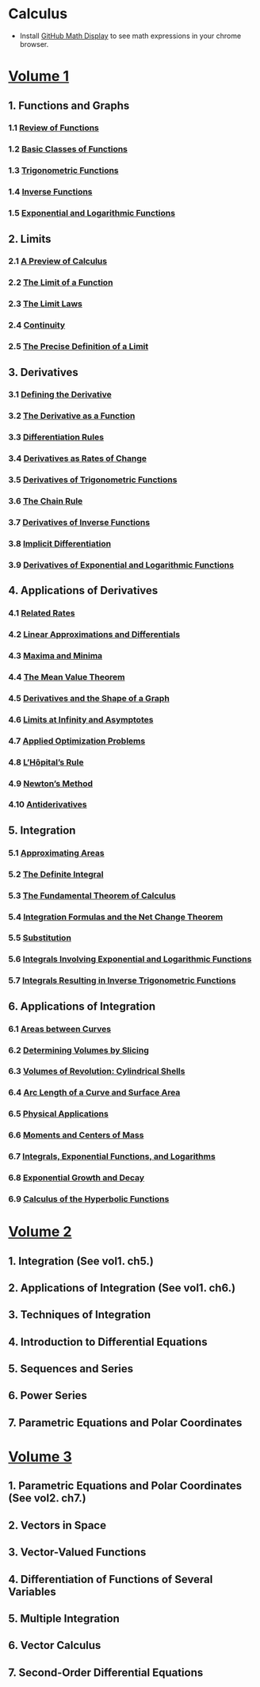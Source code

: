 # Calculus

- Install [GitHub Math Display](https://chrome.google.com/webstore/detail/github-math-display/cgolaobglebjonjiblcjagnpmdmlgmda/related?hl=en) to see math expressions in your chrome browser.

# [Volume 1](https://openstax.org/details/books/calculus-volume-1)

## 1. Functions and Graphs
### 1.1 [Review of Functions](./vol1/ch01/ch01-01.md)
### 1.2 [Basic Classes of Functions](./vol1/ch01/ch01-02.md)
### 1.3 [Trigonometric Functions](./vol1/ch01/ch01-03.md)
### 1.4 [Inverse Functions](./vol1/ch01/ch01-04.md)
### 1.5 [Exponential and Logarithmic Functions](./vol1/ch01/ch01-05.md)

## 2. Limits
### 2.1 [A Preview of Calculus](./vol1/ch02/ch02-01.md)
### 2.2 [The Limit of a Function](./vol1/ch02/ch02-02.md)
### 2.3 [The Limit Laws](./vol1/ch02/ch02-03.md)
### 2.4 [Continuity](./vol1/ch02/ch02-04.md)
### 2.5 [The Precise Definition of a Limit](./vol1/ch02/ch02-05.md)

## 3. Derivatives
### 3.1 [Defining the Derivative](./vol1/ch03/ch03-01.md)
### 3.2 [The Derivative as a Function](./vol1/ch03/ch03-02.md)
### 3.3 [Differentiation Rules](./vol1/ch03/ch03-03.md)
### 3.4 [Derivatives as Rates of Change](./vol1/ch03/ch03-04.md)
### 3.5 [Derivatives of Trigonometric Functions](./vol1/ch03/ch03-05.md)
### 3.6 [The Chain Rule](./vol1/ch03/ch03-06.md)
### 3.7 [Derivatives of Inverse Functions](./vol1/ch03/ch03-07.md)
### 3.8 [Implicit Differentiation](./vol1/ch03/ch03-08.md)
### 3.9 [Derivatives of Exponential and Logarithmic Functions](./vol1/ch03/ch03-09.md)


## 4. Applications of Derivatives
### 4.1 [Related Rates](./vol1/ch04/ch04-01.md)
### 4.2 [Linear Approximations and Differentials](./vol1/ch04/ch04-02.md)
### 4.3 [Maxima and Minima](./vol1/ch04/ch04-03.md)
### 4.4 [The Mean Value Theorem](./vol1/ch04/ch04-04.md)
### 4.5 [Derivatives and the Shape of a Graph](./vol1/ch04/ch04-05.md)
### 4.6 [Limits at Infinity and Asymptotes](./vol1/ch04/ch04-06.md)
### 4.7 [Applied Optimization Problems](./vol1/ch04/ch04-07.md)
### 4.8 [L’Hôpital’s Rule](./vol1/ch04/ch04-08.md)
### 4.9 [Newton’s Method](./vol1/ch04/ch04-09.md)
### 4.10 [Antiderivatives](./vol1/ch04/ch04-10.md)

## 5. Integration
### 5.1 [Approximating Areas](./vol1/ch05/ch05-01.md)
### 5.2 [The Definite Integral](./vol1/ch05/ch05-02.md)
### 5.3 [The Fundamental Theorem of Calculus](./vol1/ch05/ch05-03.md)
### 5.4 [Integration Formulas and the Net Change Theorem](./vol1/ch05/ch05-04.md)
### 5.5 [Substitution](./vol1/ch05/ch05-05.md)
### 5.6 [Integrals Involving Exponential and Logarithmic Functions](./vol1/ch05/ch05-06.md)
### 5.7 [Integrals Resulting in Inverse Trigonometric Functions](./vol1/ch05/ch05-07.md)

## 6. Applications of Integration
### 6.1 [Areas between Curves](./vol1/ch06/ch06-01.md)
### 6.2 [Determining Volumes by Slicing](./vol1/ch06/ch06-02.md)
### 6.3 [Volumes of Revolution: Cylindrical Shells](./vol1/ch06/ch06-03.md)
### 6.4 [Arc Length of a Curve and Surface Area](./vol1/ch06/ch06-04.md)
### 6.5 [Physical Applications](./vol1/ch06/ch06-05.md)
### 6.6 [Moments and Centers of Mass](./vol1/ch06/ch06-06.md)
### 6.7 [Integrals, Exponential Functions, and Logarithms](./vol1/ch06/ch06-07.md)
### 6.8 [Exponential Growth and Decay](./vol1/ch06/ch06-08.md)
### 6.9 [Calculus of the Hyperbolic Functions](./vol1/ch06/ch06-09.md)



# [Volume 2](https://openstax.org/details/books/calculus-volume-2)

## 1. Integration (See vol1. ch5.)

## 2. Applications of Integration (See vol1. ch6.)

## 3. Techniques of Integration

## 4. Introduction to Differential Equations

## 5. Sequences and Series

## 6. Power Series

## 7. Parametric Equations and Polar Coordinates


# [Volume 3](https://openstax.org/details/books/calculus-volume-3)

## 1. Parametric Equations and Polar Coordinates (See vol2. ch7.)

## 2. Vectors in Space

## 3. Vector-Valued Functions

## 4. Differentiation of Functions of Several Variables

## 5. Multiple Integration

## 6. Vector Calculus

## 7. Second-Order Differential Equations
